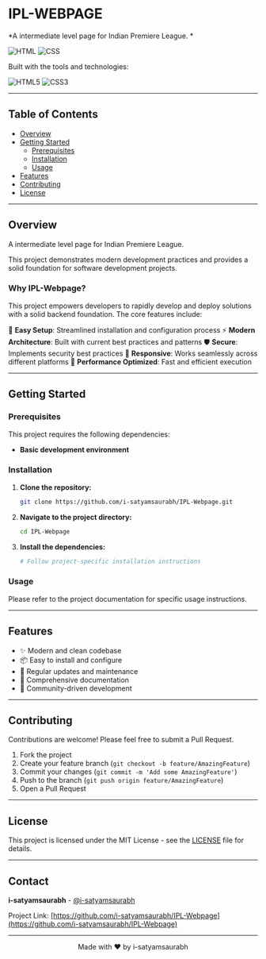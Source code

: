 # IPL-WEBPAGE

*A intermediate level page for Indian Premiere League. *

![HTML](https://img.shields.io/badge/HTML5-E34F26?style=for-the-badge&logo=html5&logoColor=white) ![CSS](https://img.shields.io/badge/CSS3-1572B6?style=for-the-badge&logo=css3&logoColor=white)

Built with the tools and technologies:

![HTML5](https://img.shields.io/badge/html5-%23E34F26.svg?style=for-the-badge&logo=html5&logoColor=white) ![CSS3](https://img.shields.io/badge/css3-%231572B6.svg?style=for-the-badge&logo=css3&logoColor=white)

---

## Table of Contents

- [Overview](#overview)
- [Getting Started](#getting-started)
  - [Prerequisites](#prerequisites)
  - [Installation](#installation)
  - [Usage](#usage)
- [Features](#features)
- [Contributing](#contributing)
- [License](#license)

---

## Overview

A intermediate level page for Indian Premiere League. 

This project demonstrates modern development practices and provides a solid foundation for software development projects.

### Why IPL-Webpage?

This project empowers developers to rapidly develop and deploy solutions with a solid backend foundation. The core features include:

🔧 **Easy Setup**: Streamlined installation and configuration process
⚡ **Modern Architecture**: Built with current best practices and patterns
🛡️ **Secure**: Implements security best practices
📱 **Responsive**: Works seamlessly across different platforms
🚀 **Performance Optimized**: Fast and efficient execution

---

## Getting Started

### Prerequisites

This project requires the following dependencies:

- **Basic development environment**

### Installation

1. **Clone the repository:**
   ```bash
   git clone https://github.com/i-satyamsaurabh/IPL-Webpage.git
   ```

2. **Navigate to the project directory:**
   ```bash
   cd IPL-Webpage
   ```

3. **Install the dependencies:**
   ```bash
   # Follow project-specific installation instructions
   ```

### Usage

Please refer to the project documentation for specific usage instructions.

---

## Features

- ✨ Modern and clean codebase
- 📦 Easy to install and configure
- 🔄 Regular updates and maintenance
- 📖 Comprehensive documentation
- 🤝 Community-driven development

---

## Contributing

Contributions are welcome! Please feel free to submit a Pull Request.

1. Fork the project
2. Create your feature branch (`git checkout -b feature/AmazingFeature`)
3. Commit your changes (`git commit -m 'Add some AmazingFeature'`)
4. Push to the branch (`git push origin feature/AmazingFeature`)
5. Open a Pull Request

---

## License

This project is licensed under the MIT License - see the [LICENSE](LICENSE) file for details.

---

## Contact

**i-satyamsaurabh** - [@i-satyamsaurabh](https://github.com/i-satyamsaurabh)

Project Link: [https://github.com/i-satyamsaurabh/IPL-Webpage](https://github.com/i-satyamsaurabh/IPL-Webpage)

---

<div align="center">
Made with ❤️ by i-satyamsaurabh
</div>
